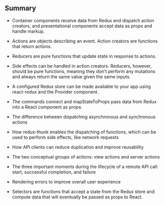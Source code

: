 
## Summary
- Container components receive data from Redux and dispatch action creators, and presentational components accept data as props and handle markup.
- Actions are objects describing an event. Action creators are functions that return actions.
- Reducers are pure functions that update state in response to actions.
- Side effects can be handled in action creators. Reducers, however, should be pure functions, meaning they don’t perform any mutations and always return the same value given the same inputs.
- A configured Redux store can be made available to your app using react-redux and the Provider component.
- The commands connect and mapStateToProps pass data from Redux into a React component as props.

- The difference between dispatching asynchronous and synchronous actions
- How redux-thunk enables the dispatching of functions, which can be used to perform side effects, like network requests
- How API clients can reduce duplication and improve reusability
- The two conceptual groups of actions: view actions and server actions
- The three important moments during the lifecycle of a remote API call: start, successful completion, and failure
- Rendering errors to improve overall user experience

- Selectors are functions that accept a state from the Redux store and compute data that will eventually be passed as props to React.